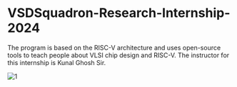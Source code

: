 # VSDSquadron-Research-Internship-2024
The program is based on the RISC-V architecture and uses open-source tools to teach people about VLSI chip design and RISC-V. The instructor for this internship is Kunal Ghosh Sir.

![1](https://github.com/user-attachments/assets/b9ad2f47-889d-44d9-ace3-c87ff91274cc)
